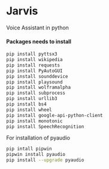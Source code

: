 # Jarvis
Voice Assistant in python 

#### Packages needs to install

<!-- Code block-->

```bash
pip install pyttsx3
pip install wikipedia
pip install requests
pip install PyAutoGUI
pip install sounddevice
pip install playsound
pip install wolframalpha
pip install subprocess
pip install urllib3
pip install bs4
pip install wheel
pip install google-api-python-client
pip install monotonic
pip install SpeechRecognition
```
For installation of pyaudio
```bash
pip intall pipwin
pipwin install pyaudio
pip install --upgrade pyaudio
```
